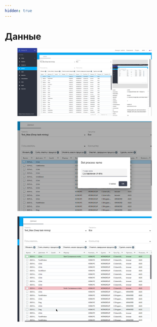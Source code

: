 ```yaml
---
hidden: true
---
```


# Данные



<figure><img src="../../../.gitbook/assets/image_2025-10-09_13-34-11.png" alt=""><figcaption></figcaption></figure>



<figure><img src="../../../.gitbook/assets/image_2025-10-09_13-35-10.png" alt=""><figcaption></figcaption></figure>



<figure><img src="../../../.gitbook/assets/image_2025-10-09_13-36-40.png" alt=""><figcaption></figcaption></figure>



